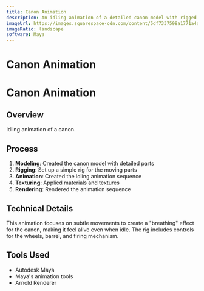 ```yaml
---
title: Canon Animation
description: An idling animation of a detailed canon model with rigged moving parts created in Maya.
imageUrl: https://images.squarespace-cdn.com/content/5df7337598a1771a4a73ef26/1909711d-87a8-4ae4-91f7-2d5a9baeef8b/Canon+Animation.gif?content-type=image%2Fgif
imageRatio: landscape
software: Maya
---
```


# Canon Animation

# Canon Animation

## Overview
Idling animation of a canon.

## Process
1. **Modeling**: Created the canon model with detailed parts
2. **Rigging**: Set up a simple rig for the moving parts
3. **Animation**: Created the idling animation sequence
4. **Texturing**: Applied materials and textures
5. **Rendering**: Rendered the animation sequence

## Technical Details
This animation focuses on subtle movements to create a "breathing" effect for the canon, making it feel alive even when idle. The rig includes controls for the wheels, barrel, and firing mechanism.

## Tools Used
- Autodesk Maya
- Maya's animation tools
- Arnold Renderer

